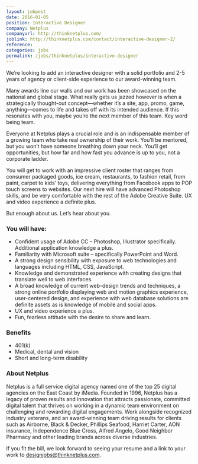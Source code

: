 ```yaml
---
layout: jobpost
date: 2016-01-05
position: Interactive Designer
company: Netplus
companyurl: http://thinknetplus.com/
joblink: http://thinknetplus.com/contact/interactive-designer-2/
reference:
categories: jobs
permalink: /jobs/thinknetplus/interactive-designer
---
```


We’re looking to add an interactive designer with a solid portfolio and 2-5 years of agency or client-side experience to our award-winning team.

Many awards line our walls and our work has been showcased on the national and global stage. What really gets us jazzed however is when a strategically thought-out concept—whether it’s a site, app, promo, game, anything—comes to life and takes off with its intended audience. If this resonates with you, maybe you’re the next member of this team. Key word being team.

Everyone at Netplus plays a crucial role and is an indispensable member of a growing team who take real ownership of their work. You’ll be mentored, but you won’t have someone breathing down your neck. You’ll get opportunities, but how far and how fast you advance is up to you, not a corporate ladder.

You will get to work with an impressive client roster that ranges from consumer packaged goods, ice cream, restaurants, to fashion retail, from paint, carpet to kids’ toys, delivering everything from Facebook apps to POP touch screens to websites.  Our next hire will have advanced Photoshop skills, and be very comfortable with the rest of the Adobe Creative Suite. UX and video experience a definite plus.

But enough about us. Let’s hear about you.

### You will have:

* Confident usage of Adobe CC – Photoshop, Illustrator specifically. Additional application knowledge a plus.
* Familiarity with Microsoft suite – specifically PowerPoint and Word.
* A strong design sensibility with exposure to web technologies and languages including HTML, CSS, JavaScript.
* Knowledge and demonstrated experience with creating designs that translate well to web interfaces.
* A broad knowledge of current web-design trends and techniques, a strong online portfolio displaying web and motion graphics experience, user-centered design, and experience with web database solutions are definite assets as is knowledge of mobile and social apps.
* UX and video experience a plus.
* Fun, fearless attitude with the desire to share and learn.

### Benefits

* 401(k)
* Medical, dental and vision
* Short and long-term disability

### About Netplus

Netplus is a full service digital agency named one of the top 25 digital agencies on the East Coast by iMedia. Founded in 1996, Netplus has a legacy of proven results and innovation that attracts passionate, committed digital talent that thrives on working in a dynamic team environment on challenging and rewarding digital engagements. Work alongside recognized industry veterans, and an award-winning team driving results for clients such as Airborne, Black & Decker, Phillips Seafood, Harriet Carter, AON insurance, Independence Blue Cross, Alfred Angelo, Good Neighbor Pharmacy and other leading brands across diverse industries.

If you fit the bill, we look forward to seeing your resume and a link to your work to <a href="mailto:designjobs@thinknetplus.com">designjobs@thinknetplus.com</a>.